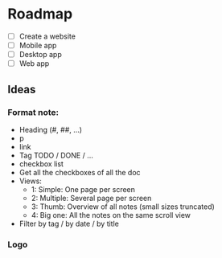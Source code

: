 # Roadmap

- [ ] Create a website
- [ ] Mobile app
- [ ] Desktop app
- [ ] Web app

## Ideas
### Format note:
 - Heading (#, ##, ...)
 - p
 - link
 - Tag TODO / DONE / ...
 - checkbox list
- Get all the checkboxes of all the doc
- Views:
  - 1: Simple: One page per screen
  - 2: Multiple: Several page per screen
  - 3: Thumb: Overview of all notes (small sizes truncated)
  - 4: Big one: All the notes on the same scroll view
- Filter by tag / by date / by title

### Logo
